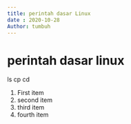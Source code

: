 ```yaml
---
title: perintah dasar Linux
date : 2020-10-28
Author: tumbuh
---
```

# perintah dasar linux
ls
cp
cd

1. First item
2. second item
3. third item
4. fourth item

